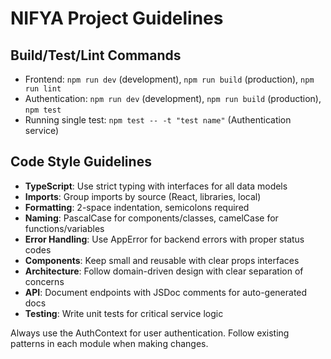 # NIFYA Project Guidelines

## Build/Test/Lint Commands
- Frontend: `npm run dev` (development), `npm run build` (production), `npm run lint`
- Authentication: `npm run dev` (development), `npm run build` (production), `npm test`
- Running single test: `npm test -- -t "test name"` (Authentication service)

## Code Style Guidelines
- **TypeScript**: Use strict typing with interfaces for all data models
- **Imports**: Group imports by source (React, libraries, local)
- **Formatting**: 2-space indentation, semicolons required
- **Naming**: PascalCase for components/classes, camelCase for functions/variables
- **Error Handling**: Use AppError for backend errors with proper status codes
- **Components**: Keep small and reusable with clear props interfaces
- **Architecture**: Follow domain-driven design with clear separation of concerns
- **API**: Document endpoints with JSDoc comments for auto-generated docs
- **Testing**: Write unit tests for critical service logic

Always use the AuthContext for user authentication. Follow existing patterns in each module when making changes.